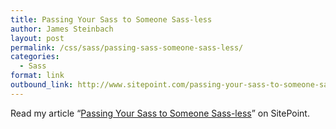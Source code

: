 ```yaml
---
title: Passing Your Sass to Someone Sass-less
author: James Steinbach
layout: post
permalink: /css/sass/passing-sass-someone-sass-less/
categories:
  - Sass
format: link
outbound_link: http://www.sitepoint.com/passing-your-sass-to-someone-sass-less/
---
```

Read my article &#8220;<a title="Passing Your Sass to Someone Sass-less" href="http://www.sitepoint.com/passing-your-sass-to-someone-sass-less/" target="_blank">Passing Your Sass to Someone Sass-less</a>&#8221; on SitePoint.